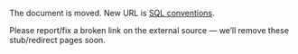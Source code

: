 The document is moved.
New URL is [SQL conventions](../../../library/backend/conventions--sql.md).

Please report/fix a broken link on the external source — we’ll remove these stub/redirect pages soon.
